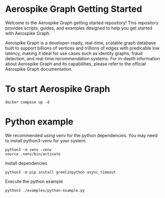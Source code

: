 # Aerospike Graph Getting Started

Welcome to the Aerospike Graph getting started repository! This repository provides scripts, guides, and examples designed to help you get started with Aerospike Graph.

Aerospike Graph is a developer-ready, real-time, scalable graph database built to support billions of vertices and trillions of edges with predicable low latency, making it ideal for use cases such as identity graphs, fraud detection, and real-time recommendation systems. For in-depth information about Aerospike Graph and its capabilities, please refer to the official Aerospike Graph documentation.

# To start Aerospike Graph
```shell
docker compose up -d
```


# Python example

We recommended using venv for the python dependencies. You may need to install python3-venv for your system.

```
python3 -m venv .venv
source .venv/bin/activate
```

Install dependencies
```
python3 -m pip install gremlinpython async_timeout
```

Execute the python example
```
python3 ./examples/python-example.py 
```

